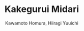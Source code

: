 --- 
slug: "kakegurui-midari"
title: "Kakegurui Midari"
publishdate: "2018-12-22"
src: "https://365manga.net/manga/kakegurui-midari"
author: "Kawamoto Homura, Hiiragi Yuuichi"
image: "https://data.365manga.net/images/thumbnails/32705-kakegurui-midari.jpg"
tags: ["Drama","Mystery","Psychological","School life","Shounen","Shounen ai"]
chapters: ["Chapter 5: Ikishima Midari And A Playful Woman 5 ","Chapter 4: Ikishima Midari And A Playful Woman 4 ","Chapter 3: Ikishima Midari And A Playful Woman 3 ","Chapter 2: Midari And A Playfull Woman ","Chapter 1"]
chapterlinks: ["https://365manga.net/kakegurui-midari/chapter-5.html","https://365manga.net/kakegurui-midari/chapter-4.html","https://365manga.net/kakegurui-midari/chapter-3.html","https://365manga.net/kakegurui-midari/chapter-2.html","https://365manga.net/kakegurui-midari/chapter-1.html"]
description: "Spin-off of Kakegurui that focuses on Ikishima Midari and when she began her role in the Student Council."
---